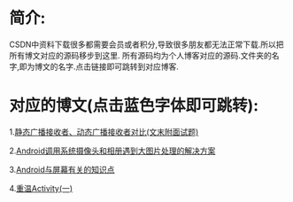 简介:
====
CSDN中资料下载很多都需要会员或者积分,导致很多朋友都无法正常下载.所以把所有博文对应的源码移步到这里.
所有源码均为个人博客对应的源码.文件夹的名字,即为博文的名字.点击链接即可跳转到对应博客.



对应的博文(点击蓝色字体即可跳转):
====

1.[静态广播接收者、动态广播接收者对比(文末附面试题)](http://blog.csdn.net/gaolh89/article/details/53153698)

2.[Android调用系统摄像头和相册遇到大图片处理的解决方案](http://blog.csdn.net/gaolh89/article/details/54835024)

3.[Android与屏幕有关的知识点](http://blog.csdn.net/gaolh89/article/details/78755918)

4.[重温Activity(一)](http://blog.csdn.net/gaolh89/article/details/78806367)

